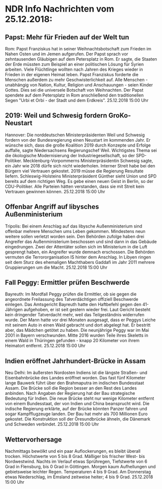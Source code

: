 # NDR Info Nachrichten vom 25.12.2018:


## Papst: Mehr für Frieden auf der Welt tun
Rom:	Papst Franziskus hat in seiner Weihnachtsbotschaft zum Frieden im Nahen Osten und im Jemen aufgerufen. Der Papst sprach vor zehntausenden Gläubigen auf dem Petersplatz in Rom. Er sagte, die Staaten der Erde müssten zum Beispiel an einer politischen Lösung für Syrien arbeiten. Viele Flüchtlinge wollten nach Jahren des Krieges wieder in Frieden in der eigenen Heimat leben. Papst Franziskus forderte die Menschen außerdem zu mehr Geschwisterlichkeit auf. Alle Menschen - unabhängig von Nation, Kultur, Religion und Anschauungen - seien Kinder Gottes. Dies sei die universele Botschaft von Weihnachten. Der Papst spendete auf dem Petersplatz in Rom anschließend den traditionellen Segen "Urbi et Orbi - der Stadt und dem Erdkreis". 25.12.2018 15:00 Uhr 

## 2019: Weil und Schwesig fordern GroKo-Neustart
Hannover:	Die norddeutschen Ministerpräsidenten Weil und Schwesig fordern von der Bundesregierung einen Neustart im kommenden Jahr. Er wünsche sich, dass die große Koalition 2019 durch Konzepte und Erfolge auffalle, sagte Niedersachsens Regierungschef Weil. Wichtigstes Thema sei die ökologische Modernisierung der Industriegesellschaft, so der SPD-Politiker. Mecklenburg-Vorpommerns Ministerpräsidentin Schwesig sagte, ein Jahr wie 2018 dürfe sich nicht wiederholen. Interner Streit habe bei den Bürgern viel Vertrauen gekostet. 2019 müsse die Regierung Resultate liefern. Schleswig-Holsteins Ministerpräsident Günther sieht Union und SPD bereits auf dem richtigen Weg. Es gebe einen neuen Geist in Berlin, so der CDU-Politiker. Alle Parteien hätten verstanden, dass sie mit Streit kein Vertrauen gewinnen können. 25.12.2018 15:00 Uhr 

## Offenbar Angriff auf libysches Außenministerium
Tripolis: Bei einem Anschlag auf das libysche Außenministerium sind offenbar mehrere Menschen ums Leben gekommen. Mindestens neun weitere sollen verletzt worden sein. Den Behörden zufolge haben drei Angreifer das Außenministerium beschossen und sind dann in das Gebäude eingedrungen. Zwei der Attentäter sollen sich im Ministerium in die Luft gesprengt haben, ein Angreifer wurde demnach erschossen. Die Behörden vermuten die Terrororganisation IS hinter dem Anschlag. In Libyen ringen seit dem Sturz des ehemaligen Machthabers Gaddafi im Jahr 2011 mehrere Gruppierungen um die Macht. 25.12.2018 15:00 Uhr 

## Fall Peggy: Ermittler prüfen Beschwerde
Bayreuth: Im Mordfall Peggy prüfen die Ermittler, ob sie gegen die angeordnete Freilassung des Tatverdächtigen offiziell Beschwerde einlegen. Das Amtsgericht Bayreuth hatte den Haftbefehl gegen den 41-Jährigen aufgehoben, er ist seit gestern wieder frei. Laut Gericht besteht kein dringender  Tatverdacht mehr, weil das Teilgeständnis widerrufen wurde. Der Mann hatte vor drei Monaten ausgesagt, dass er Peggys Leiche mit seinem Auto in einen Wald gebracht und dort abgelegt hat. Er bestritt aber, das Mädchen getötet zu haben. Die neunjährige Peggy war im Mai 2001 in Bayern verschwunden. Mitte 2016 wurden Teile ihres Skeletts in einem Wald in Thüringen  gefunden - knapp 20 Kilometer von ihrem Heimatort entfernt. 25.12.2018 15:00 Uhr 

## Indien eröffnet Jahrhundert-Brücke in Assam
Neu Delhi:	Im äußersten Nordosten Indiens ist die längste Straßen- und Eisenbahnbrücke des Landes eröffnet worden. Das fast fünf Kilometer lange Bauwerk führt über den Brahmaputra im indischen Bundesstaat Assam. Die Brücke soll die Region besser an den Rest des Landes anbinden. Nach Angaben der Regierung hat der Bau strategische Bedeutung für Indien. Die neue Brücke steht nur wenige Kilometer entfernt von einem Bundesstaat, der von Indien und China beansprucht wird. Die indische Regierung erklärte, auf der Brücke könnten Panzer fahren und sogar Kampfflugzeuge landen. Der Bau hat mehr als 700 Millionen Euro gekostet. Die Konstruktion soll der Öresundbrücke ähneln, die Dänemark und Schweden verbindet. 25.12.2018 15:00 Uhr 

## Wettervorhersage
Nachmittags bewölkt und ein paar Auflockerungen, es bleibt überall trocken. Höchstwerte von 5 bis 8 Grad. Mäßiger bis frischer West- bis Nordwestwind. Nachts im Verlauf etwas Sprühregen, Tiefstwerte von 6 Grad in Flensburg, bis 0 Grad in Göttingen. Morgen kaum Aufhellungen und gebietsweise leichter Regen. Temperaturen 4 bis 9 Grad. Am Donnerstag etwas Niederschlag, im Emsland zeitweise heiter; 4 bis 9 Grad. 25.12.2018 15:00 Uhr 
